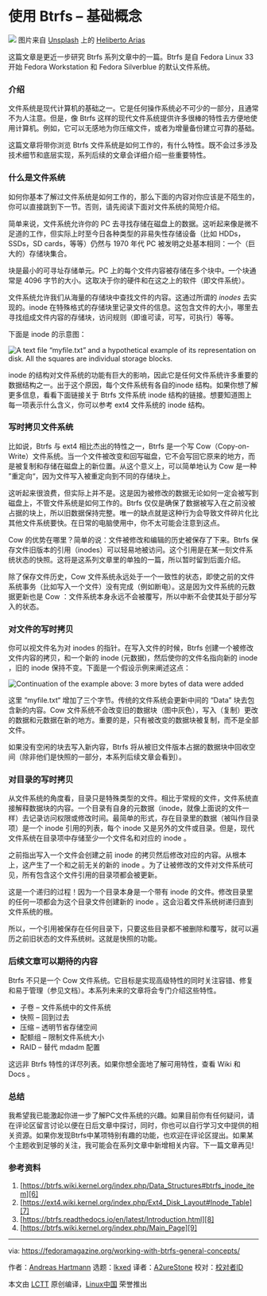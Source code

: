 [#]: subject: "Working with Btrfs – General Concepts"
[#]: via: "https://fedoramagazine.org/working-with-btrfs-general-concepts/"
[#]: author: "Andreas Hartmann https://fedoramagazine.org/author/hartan/"
[#]: collector: "lkxed"
[#]: translator: "A2ureStone"
[#]: reviewer: " "
[#]: publisher: " "
[#]: url: " "

使用 Btrfs – 基础概念
======
![][1]
图片来自 [Unsplash][3] 上的 [Heliberto Arias][2] 

这篇文章是更近一步研究 Btrfs 系列文章中的一篇。Btrfs 是自 Fedora Linux 33 开始 Fedora Workstation 和 Fedora Silverblue 的默认文件系统。

### 介绍

文件系统是现代计算机的基础之一。它是任何操作系统必不可少的一部分，且通常不为人注意。但是，像 Btrfs 这样的现代文件系统提供许多很棒的特性去方便地使用计算机。例如，它可以无感地为你压缩文件，或者为增量备份建立可靠的基础。

这篇文章将带你浏览 Btrfs 文件系统是如何工作的，有什么特性。既不会过多涉及技术细节和底层实现，系列后续的文章会详细介绍一些重要特性。

### 什么是文件系统

如何你基本了解过文件系统是如何工作的，那么下面的内容对你应该是不陌生的，你可以直接跳到下一节。否则，请先阅读下面对文件系统的简短介绍。

简单来说，文件系统允许你的 PC 去寻找存储在磁盘上的数据。这听起来像是微不足道的工作，但实际上时至今日各种类型的非易失性存储设备（比如 HDDs，SSDs，SD cards，等等）仍然与 1970 年代 PC 被发明之处基本相同：一个（巨大的）存储块集合。

块是最小的可寻址存储单元。PC 上的每个文件内容被存储在多个块中。一个块通常是 4096 字节的大小。这取决于你的硬件和在这之上的软件（即文件系统）。

文件系统允许我们从海量的存储块中查找文件的内容。这通过所谓的 *inodes* 去实现的。inode 在特殊格式的存储块里记录文件的信息。这包含文件的大小，哪里去寻找组成文件内容的存储块，访问规则（即谁可读，可写，可执行）等等。

下面是 inode 的示意图：

![A text file “myfile.txt” and a hypothetical example of its representation on disk. All the squares are individual storage blocks.][4]

inode 的结构对文件系统的功能有巨大的影响，因此它是任何文件系统许多重要的数据结构之一。出于这个原因，每个文件系统有各自的inode 结构。如果你想了解更多信息，看看下面链接关于 Btrfs 文件系统 inode 结构的链接。想要知道图上每一项表示什么含义，你可以参考 ext4 文件系统的 inode 结构。

### 写时拷贝文件系统

比如说，Btrfs 与 ext4 相比杰出的特性之一，Btrfs 是一个写 Cow（Copy-on-Write）文件系统。当一个文件被改变和回写磁盘，它不会写回它原来的地方，而是被复制和存储在磁盘上的新位置。从这个意义上，可以简单地认为 Cow 是一种 ”重定向“，因为文件写入被重定向到不同的存储块上。

这听起来很浪费，但实际上并不是。这是因为被修改的数据无论如何一定会被写到磁盘上，不管文件系统是如何工作的。Btrfs 仅仅是确保了数据被写入在之前没被占据的块上，所以旧数据保持完整。唯一的缺点就是这种行为会导致文件碎片化比其他文件系统要快。在日常的电脑使用中，你不太可能会注意到这点。

Cow 的优势在哪里？简单的说：文件被修改和编辑的历史被保存了下来。Btrfs 保存文件旧版本的引用（inodes）可以轻易地被访问。这个引用是在某一刻文件系统状态的快照。这将是这系列文章里的单独的一篇，所以暂时留到后面介绍。

除了保存文件历史，Cow 文件系统永远处于一个一致性的状态，即使之前的文件系统事务（比如写入一个文件）没有完成（例如断电）。这是因为文件系统的元数据更新也是 Cow ：文件系统本身永远不会被覆写，所以中断不会使其处于部分写入的状态。

### 对文件的写时拷贝

你可以视文件名为对 inodes 的指针。在写入文件的时候，Btrfs 创建一个被修改文件内容的拷贝，和一个新的 inode (元数据)，然后使你的文件名指向新的 inode ，旧的 inode 保持不变。下面是一个假设示例来阐述这点：

![Continuation of the example above: 3 more bytes of data were added][5]

这里 “myfile.txt“ 增加了三个字节。传统的文件系统会更新中间的 “Data” 块去包含新的内容。Cow 文件系统不会改变旧的数据块（图中灰色），写入（复制）更改的数据和元数据在新的地方。重要的是，只有被改变的数据块被复制，而不是全部文件。

如果没有空闲的块去写入新内容，Btrfs 将从被旧文件版本占据的数据块中回收空间（除非他们是快照的一部分，本系列后续文章会看到）。

### 对目录的写时拷贝

从文件系统的角度看，目录只是特殊类型的文件。相比于常规的文件，文件系统直接解释数据块的内容。一个目录有自身的元数据（inode，就像上面说的文件一样）去记录访问权限或修改时间。最简单的形式，存在目录里的数据（被叫作目录项）是一个 inode 引用的列表，每个 inode 又是另外的文件或目录。但是，现代文件系统在目录项中存储至少一个文件名和对应的 inode 。

之前指出写入一个文件会创建之前 inode 的拷贝然后修改对应的内容。从根本上，这产生了一个和之前无关的新的 inode 。为了让被修改的文件对文件系统可见，所有包含这个文件引用的目录项都会被更新。

这是一个递归的过程！因为一个目录本身是一个带有 inode 的文件。修改目录里的任何一项都会为这个目录文件创建新的 inode 。这会沿着文件系统树递归直到文件系统的根。

所以，一个引用被保存在任何目录下，只要这些目录都不被删除和覆写，就可以遍历之前旧状态的文件系统树。这就是快照的功能。

### 后续文章可以期待的内容

Btrfs 不只是一个 Cow 文件系统。它目标是实现高级特性的同时关注容错、修复和易于管理（参见文档）。本系列未来的文章将会专门介绍这些特性。

* 子卷 – 文件系统中的文件系统
* 快照 – 回到过去
* 压缩 – 透明节省存储空间
* 配额组 – 限制文件系统大小
* RAID – 替代 mdadm 配置

这远非 Btrfs 特性的详尽列表。如果你想全面地了解可用特性，查看 Wiki 和 Docs 。

### 总结

我希望我已能激起你进一步了解PC文件系统的兴趣。如果目前你有任何疑问，请在评论区留言讨论以便在日后文章中探讨，同时，你也可以自行学习文中提供的相关资源。如果你发现Btrfs中某项特别有趣的功能，也欢迎在评论区提出。如果某个主题收到足够的关注，我可能会在系列文章中新增相关内容。下一篇文章再见! 

### 参考资料

1. [https://btrfs.wiki.kernel.org/index.php/Data_Structures#btrfs_inode_item][6]
2. [https://ext4.wiki.kernel.org/index.php/Ext4_Disk_Layout#Inode_Table][7]
3. [https://btrfs.readthedocs.io/en/latest/Introduction.html][8]
4. [https://btrfs.wiki.kernel.org/index.php/Main_Page][9]

--------------------------------------------------------------------------------

via: https://fedoramagazine.org/working-with-btrfs-general-concepts/

作者：[Andreas Hartmann][a]
选题：[lkxed][b]
译者：[A2ureStone](https://github.com/A2ureStone)
校对：[校对者ID](https://github.com/校对者ID)

本文由 [LCTT](https://github.com/LCTT/TranslateProject) 原创编译，[Linux中国](https://linux.cn/) 荣誉推出

[a]: https://fedoramagazine.org/author/hartan/
[b]: https://github.com/lkxed
[1]: https://fedoramagazine.org/wp-content/uploads/2022/07/working_w_btrfs_general-816x345.jpg
[2]: https://unsplash.com/@helibertoarias?utm_source=unsplash&utm_medium=referral&utm_content=creditCopyText
[3]: https://unsplash.com/s/photos/hdd?utm_source=unsplash&utm_medium=referral&utm_content=creditCopyText
[4]: https://fedoramagazine.org/wp-content/uploads/2022/07/file_regular.png
[5]: https://fedoramagazine.org/wp-content/uploads/2022/07/file_cow.png
[6]: https://btrfs.wiki.kernel.org/index.php/Data_Structures#btrfs_inode_item
[7]: https://ext4.wiki.kernel.org/index.php/Ext4_Disk_Layout#Inode_Table
[8]: https://btrfs.readthedocs.io/en/latest/Introduction.html
[9]: https://btrfs.wiki.kernel.org/index.php/Main_Page
